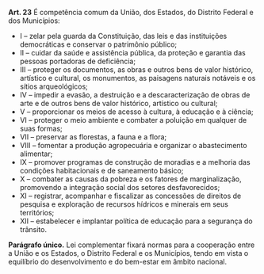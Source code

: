 **Art. 23** É competência comum da União, dos Estados, do Distrito Federal e dos Municípios:
* I – zelar pela guarda da Constituição, das leis e das instituições democráticas e conservar o patrimônio público;
* II – cuidar da saúde e assistência pública, da proteção e garantia das pessoas portadoras de deficiência;
* III – proteger os documentos, as obras e outros bens de valor histórico, artístico e cultural, os monumentos, as paisagens naturais notáveis e os sítios arqueológicos;
* IV – impedir a evasão, a destruição e a descaracterização de obras de arte e de outros bens de valor histórico, artístico ou cultural;
* V – proporcionar os meios de acesso à cultura, à educação e à ciência;
* VI – proteger o meio ambiente e combater a poluição em qualquer de suas formas;
* VII – preservar as florestas, a fauna e a flora;
* VIII – fomentar a produção agropecuária e organizar o abastecimento alimentar;
* IX – promover programas de construção de moradias e a melhoria das condições habitacionais e de saneamento básico;
* X – combater as causas da pobreza e os fatores de marginalização, promovendo a integração social dos setores desfavorecidos;
* XI – registrar, acompanhar e fiscalizar as concessões de direitos de pesquisa e exploração de recursos hídricos e minerais em seus territórios;
* XII – estabelecer e implantar política de educação para a segurança do trânsito.

**Parágrafo único.** Lei complementar fixará normas para a cooperação entre a União e os Estados, o Distrito Federal e os Municípios, tendo em vista o equilíbrio do desenvolvimento e do bem-estar em âmbito nacional.
